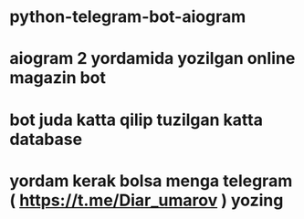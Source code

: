 # python-telegram-bot-aiogram

# aiogram 2 yordamida  yozilgan online magazin bot 

# bot juda katta qilip tuzilgan katta database 

# yordam kerak bolsa menga telegram ( https://t.me/Diar_umarov ) yozing
